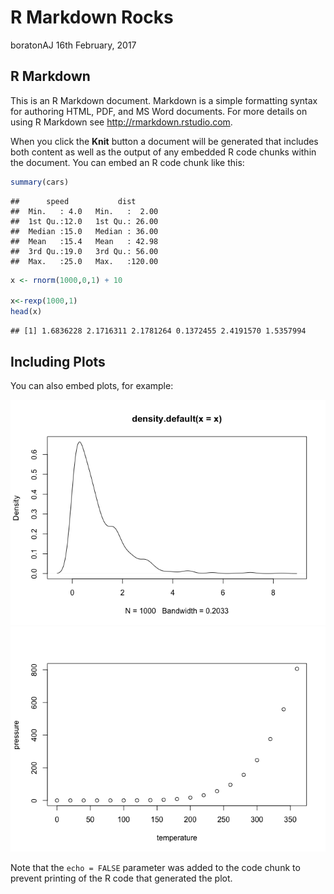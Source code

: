 R Markdown Rocks
================
boratonAJ
16th February, 2017

R Markdown
----------

This is an R Markdown document. Markdown is a simple formatting syntax for authoring HTML, PDF, and MS Word documents. For more details on using R Markdown see <http://rmarkdown.rstudio.com>.

When you click the **Knit** button a document will be generated that includes both content as well as the output of any embedded R code chunks within the document. You can embed an R code chunk like this:

``` r
summary(cars)
```

    ##      speed           dist       
    ##  Min.   : 4.0   Min.   :  2.00  
    ##  1st Qu.:12.0   1st Qu.: 26.00  
    ##  Median :15.0   Median : 36.00  
    ##  Mean   :15.4   Mean   : 42.98  
    ##  3rd Qu.:19.0   3rd Qu.: 56.00  
    ##  Max.   :25.0   Max.   :120.00

``` r
x <- rnorm(1000,0,1) + 10

x<-rexp(1000,1)
head(x)
```

    ## [1] 1.6836228 2.1716311 2.1781264 0.1372455 2.4191570 1.5357994

Including Plots
---------------

You can also embed plots, for example:

![](RMarkdown_files/figure-markdown_github/pressure-1.png)![](RMarkdown_files/figure-markdown_github/pressure-2.png)

Note that the `echo = FALSE` parameter was added to the code chunk to prevent printing of the R code that generated the plot.
